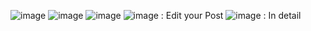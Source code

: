 ![image](https://github.com/nikzzz460/Quora-Page-/assets/173154330/4cd2709c-2962-4888-8d4d-9d17f3e6b4b6)
![image](https://github.com/nikzzz460/Quora-Page-/assets/173154330/2677e2ff-0aa3-45e3-81ec-f6fe945c0b75)
![image](https://github.com/nikzzz460/Quora-Page-/assets/173154330/50e8175d-08fd-4296-9a07-740d0ba6fbed) 
![image](https://github.com/nikzzz460/Quora-Page-/assets/173154330/df6321ba-6c9f-4d5d-9e13-1ffd1d1916d4) : Edit your Post
![image](https://github.com/nikzzz460/Quora-Page-/assets/173154330/c0b49575-88a5-44ca-8329-2aa51d2439e8) : In detail



